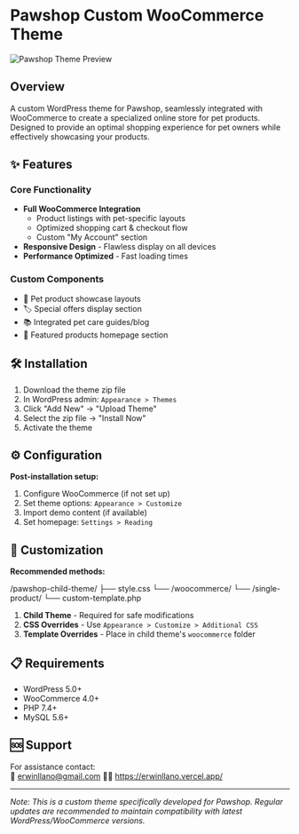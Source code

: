 # Pawshop Custom WooCommerce Theme

![Pawshop Theme Preview](https://example.com/path-to-preview-image.jpg)

## Overview

A custom WordPress theme for Pawshop, seamlessly integrated with WooCommerce to create a specialized online store for pet products. Designed to provide an optimal shopping experience for pet owners while effectively showcasing your products.

## ✨ Features

### Core Functionality

- **Full WooCommerce Integration**
  - Product listings with pet-specific layouts
  - Optimized shopping cart & checkout flow
  - Custom "My Account" section
- **Responsive Design** - Flawless display on all devices
- **Performance Optimized** - Fast loading times

### Custom Components

- 🐾 Pet product showcase layouts
- 🏷️ Special offers display section
- 📚 Integrated pet care guides/blog
- 🎯 Featured products homepage section

## 🛠️ Installation

1. Download the theme zip file
2. In WordPress admin: `Appearance > Themes`
3. Click "Add New" → "Upload Theme"
4. Select the zip file → "Install Now"
5. Activate the theme

## ⚙️ Configuration

**Post-installation setup:**

1. Configure WooCommerce (if not set up)
2. Set theme options: `Appearance > Customize`
3. Import demo content (if available)
4. Set homepage: `Settings > Reading`

## 🎨 Customization

**Recommended methods:**

/pawshop-child-theme/
├── style.css
└── /woocommerce/
└── /single-product/
└── custom-template.php

1. **Child Theme** - Required for safe modifications
2. **CSS Overrides** - Use `Appearance > Customize > Additional CSS`
3. **Template Overrides** - Place in child theme's `woocommerce` folder

## 📋 Requirements

- WordPress 5.0+
- WooCommerce 4.0+
- PHP 7.4+
- MySQL 5.6+

## 🆘 Support

For assistance contact:  
📧 erwinllano@gmail.com
🐱‍🏍 https://erwinllano.vercel.app/

---

_Note: This is a custom theme specifically developed for Pawshop. Regular updates are recommended to maintain compatibility with latest WordPress/WooCommerce versions._
